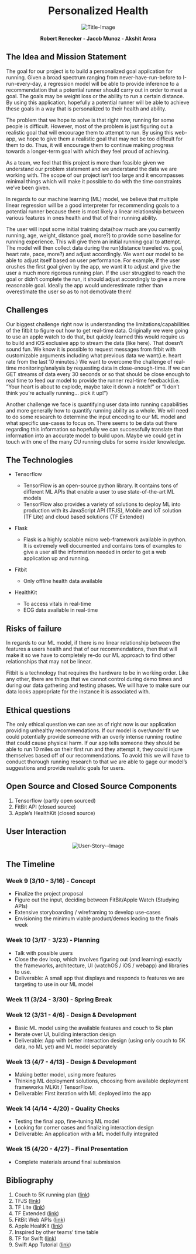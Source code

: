 
<h1 align="center"> Personalized Health </h1>
<p align="center">
  <img src="objects/images/readme1.jpg" alt="Title-Image" />
</p>

<p align="center">
 <b>Robert Renecker - Jacob Munoz - Akshit Arora</b>
</p>

## The Idea and Mission Statement

The goal for our project is to build a personalized goal application for running. Given a broad spectrum ranging from never-have-run-before to I-run-every-day, a regression model will be able to provide inference to a recommendation that a potential runner should carry out in order to meet a goal. The goals may be weight loss or the ability to run a certain distance. By using this application, hopefully a potential runner will be able to achieve these goals in a way that is personalized to their health and ability.

The problem that we hope to solve is that right now, running for some people is difficult. However, most of the problem is just figuring out a realistic goal that will encourage them to attempt to run. By using this web-app, we hope to give them a realistic goal that may not be too difficult for them to do. Thus, it will encourage them to continue making progress towards a longer-term goal with which they feel proud of achieving.

As a team, we feel that this project is more than feasible given we understand our problem statement and we understand the data we are working with. The scope of our project isn’t too large and it encompasses minimal things which will make it possible to do with the time constraints we’ve been given.

In regards to our machine learning (ML) model, we believe that multiple linear regression will be a good interpreter for recommending goals to a potential runner because there is most likely a linear relationship between various features in ones health and that of their running ability.

The user will input some initial training data(how much are you currently running, age, weight, distance goal, more?) to provide some baseline for running experience. This will give them an initial running goal to attempt. The model will then collect data during the run(distance traveled vs. goal, heart rate, pace, more?) and adjust accordingly. We want our model to be able to adjust itself based on user performance. For example, if the user crushes the first goal given by the app, we want it to adjust and give the user a much more rigorous running plan. If the user struggled to reach the goal or didn’t complete the run, it should adjust accordingly to give a more reasonable goal. Ideally the app would underestimate rather than overestimate the user so as to not demotivate them!

## Challenges

Our biggest challenge right now is understanding the limitations/capabilities of the fitbit to figure out how to get real-time data. Originally we were going to use an apple watch to do that, but quickly learned this would require us to build and iOS exclusive app to stream the data (like here). That doesn’t sound fun. We know it is possible to request messages from fitbit with customizable arguments including what previous data we want(i.e. heart rate from the last 10 minutes.) We want to overcome the challenge of real-time monitoring/analysis by requesting data in close-enough-time. If we can GET streams of data every 30 seconds or so that should be close enough to real time to feed our model to provide the runner real-time feedback(i.e. “Your heart is about to explode, maybe take it down a notch!” or “I don’t think you’re actually running… pick it up!”)

Another challenge we face is quantifying user data into running capabilities and more generally how to quantify running ability as a whole. We will need to do some research to determine the input encoding to our ML model and what specific use-cases to focus on. There seems to be data out there regarding this information so hopefully we can successfully translate that information into an accurate model to build upon. Maybe we could get in touch with one of the many CU running clubs for some insider knowledge.

## The Technologies
- Tensorflow
  - TensorFlow is an open-source python library. It contains tons of different ML APIs that enable a user to use state-of-the-art ML models
  - TensorFlow also provides a variety of solutions to deploy ML into production with its JavaScript API (TFJS), Mobile and IoT solution (TF Lite) and cloud based solutions (TF Extended)

- Flask
  - Flask is a highly scalable micro web-framework available in python. It is extremely well documented and contains tons of examples to give a user all the information needed in order to get a web application up and running.
- Fitbit
  - Only offline health data available
- HealthKit
  - To access vitals in real-time
  - ECG data available in real-time

## Risks of failure

In regards to our ML model, if there is no linear relationship between the features a users health and that of our recommendations, then that will make it so we have to completely re-do our ML approach to find other relationships that may not be linear.

Fitbit is a technology that requires the hardware to be in working order. Like any other, there are things that we cannot control during demo times and during our data gathering and testing phases. We will have to make sure our data looks appropriate for the instance it is associated with.

## Ethical questions

The only ethical question we can see as of right now is our application providing unhealthy recommendations. If our model is over/under fit we could potentially provide someone with an overly intense running routine that could cause physical harm. If our app tells someone they should be able to run 10 miles on their first run and they attempt it, they could injure themselves based off of our recommendations. To avoid this we will have to conduct thorough running research to that we are able to gage our model’s suggestions and provide realistic goals for users.

## Open Source and Closed Source Components
1. Tensorflow (partly open sourced)
2. FitBit API (closed source)
3. Apple’s HealthKit (closed source)

## User Interaction
<p align="center">
  <img src="objects/images/Personalized_Health_User_Story_1.png" alt="User-Story--Image" />
</p>

## The Timeline

### Week 9 (3/10 - 3/16) - Concept
- Finalize the project proposal
- Figure out the input, deciding between FitBit/Apple Watch (Studying APIs)
- Extensive storyboarding / wireframing to develop use-cases
- Envisioning the minimum viable product/demos leading to the finals week

### Week 10 (3/17 - 3/23) - Planning
- Talk with possible users
- Close the dev loop, which involves figuring out (and learning) exactly the frameworks, architecture, UI (watchOS / iOS / webapp) and libraries to use.
- Deliverable: A small app that displays and responds to features we are targeting to use in our ML model

### Week 11 (3/24 - 3/30) - Spring Break

### Week 12 (3/31 - 4/6) - Design & Development
- Basic ML model using the available features and couch to 5k plan
- Iterate over UI, building interaction design
- Deliverable: App with better interaction design (using only couch to 5K data, no ML yet) and ML model separately

### Week 13 (4/7 - 4/13) - Design & Development
- Making better model, using more features
- Thinking ML deployment solutions, choosing from available deployment frameworks MLKit / TensorFlow.
- Deliverable: First iteration with ML deployed into the app

### Week 14 (4/14 - 4/20) - Quality Checks
- Testing the final app, fine-tuning ML model
- Looking for corner cases and finalizing interaction design
- Deliverable: An application with a ML model fully integrated

### Week 15 (4/20 - 4/27) - Final Presentation
- Complete materials around final submission

## Bibliography

1. Couch to 5K running plan ([link](https://crcphp.arizona.edu/sites/default/files/images/Couch-to-5k%20Running%20Plan.pdf))
2. TFJS ([link](https://www.tensorflow.org/js))
3. TF Lite ([link](https://www.tensorflow.org/lite))
4. TF Extended ([link](https://www.tensorflow.org/tfx))
5. FitBit Web APIs ([link](https://dev.fitbit.com/build/reference/web-api/))
6. Apple HealtKit ([link](https://developer.apple.com/healthkit/))
7. Inspired by other teams’ time table
8. TF for Swift ([link](https://www.tensorflow.org/swift))
9. Swift App Tutorial ([link](https://developer.apple.com/library/archive/referencelibrary/GettingStarted/DevelopiOSAppsSwift/BuildABasicUI.html#//apple_ref/doc/uid/TP40015214-CH5-SW1))
